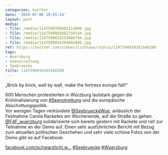 ```yaml
---
categories: twitter
date: '2019-07-06 19:55:24'
layout: post
media:
- file: /media/1147590766665113606.jpg
- file: /media/1147590801662316544.jpg
- file: /media/1147590814253686784.jpg
- file: /media/1147590854384803840.jpg
ref: https://twitter.com/schwarzlichtwue/status/1147594919361548289
tags:
- Wuerzburg
- Seenotrettung
- Seebruecke
title: 1147594919361548289
---
```

„Brick by brick, wall by wall, make the fortress europe fall!“

600 Menschen protestierten in Würzburg lautstark gegen die Kriminalisierung von [#Seenotrettung](/t/seenotrettung) und die europäische Abschottungspolitik.  
Vor wenigen Tagen verkündete [@SeebrueckeWue](https://twitter.com/SeebrueckeWue), anlässlich der Festnahme Carola Racketes am Wochenende, auf die Straße zu gehen. [@F4F_wuerzburg](https://twitter.com/F4F_wuerzburg) solidarisierte sich bereits gestern mit Rackete und rief zur Teilnahme an der Demo auf. 
Einen sehr ausführlichen Bericht mit Bezug zum aktuellen politischen Geschehen und sehr viele schöne Fotos von der Demo gibt es auf Facebook:

[facebook.com/schwarzlicht.w…](https://www.facebook.com/schwarzlicht.wue/posts/603016730106371) 
[#Seebruecke](/t/seebruecke) [#Wuerzburg](/t/wuerzburg)  
